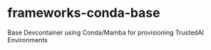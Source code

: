 # frameworks-conda-base
Base Devcontainer using Conda/Mamba for provisioning TrustedAI Environments
